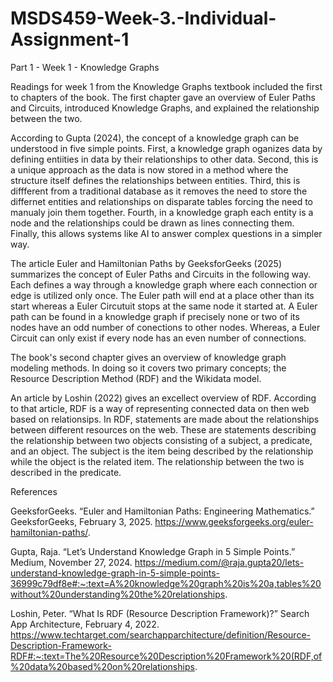 # MSDS459-Week-3.-Individual-Assignment-1

Part 1 - Week 1 - Knowledge Graphs

Readings for week 1 from the Knowledge Graphs textbook included the first to chapters of the book.  The first chapter gave an overview of Euler Paths and Circuits, introduced Knowledge Graphs, and explained the relationship between the two.

According to Gupta (2024), the concept of a knowledge graph can be understood in five simple points.  First, a knowledge graph oganizes data by defining entiities in data by their relationships to other data.  Second, this is a unique approach as the data is now stored in a method where the structure itself defines the relationships between entities.  Third, this is diffferent from a traditional database as it removes the need to store the differnet entities and relationships on disparate tables forcing the need to manualy join them together.  Fourth, in a knowledge graph each entity is a node and the relationships could be drawn as lines connecting them.  Finally, this allows systems like AI to answer complex questions in a simpler way.

The article Euler and Hamiltonian Paths by GeeksforGeeks (2025) summarizes the concept of Euler Paths and Circuits in the following way.  Each defines a way through a knowledge graph where each connection or edge is utilized only once.  The Euler path will end at a place other than its start whereas a Euler Circutuit stops at the same node it started at.  A Euler path can be found in a knowledge graph if precisely none or two of its nodes have an odd number of conections to other nodes.  Whereas, a Euler Circuit can only exist if every node has an even number of connections.

The book's second chapter gives an overview of knowledge graph modeling methods.  In doing so it covers two primary concepts; the Resource Description Method (RDF) and the Wikidata model.

An article by Loshin (2022) gives an excellect overview of RDF.  According to that article, RDF is a way of representing connected data on then web based on relationsips.  In RDF, statements are made about the relationships between different resources on the web.  These are statements describing the relationship between two objects consisting of a subject, a predicate, and an object.  The subject is the item being described by the relationship while the object is the related item.  The relationship between the two is described in the predicate.





References

GeeksforGeeks. “Euler and Hamiltonian Paths: Engineering Mathematics.” GeeksforGeeks, February 3, 2025. https://www.geeksforgeeks.org/euler-hamiltonian-paths/. 

Gupta, Raja. “Let’s Understand Knowledge Graph in 5 Simple Points.” Medium, November 27, 2024. https://medium.com/@raja.gupta20/lets-understand-knowledge-graph-in-5-simple-points-36999c79df8e#:~:text=A%20knowledge%20graph%20is%20a,tables%20without%20understanding%20the%20relationships. 

Loshin, Peter. “What Is RDF (Resource Description Framework)?” Search App Architecture, February 4, 2022. https://www.techtarget.com/searchapparchitecture/definition/Resource-Description-Framework-RDF#:~:text=The%20Resource%20Description%20Framework%20(RDF,of%20data%20based%20on%20relationships. 
